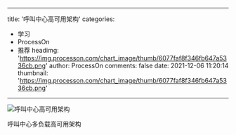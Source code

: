 
---
title: '呼叫中心高可用架构'
categories: 
 - 学习
 - ProcessOn
 - 推荐
headimg: 'https://img.processon.com/chart_image/thumb/6077faf8f346fb647a5336cb.png'
author: ProcessOn
comments: false
date: 2021-12-06 11:20:14
thumbnail: 'https://img.processon.com/chart_image/thumb/6077faf8f346fb647a5336cb.png'
---

<div>   
<img class="thumb" alt="呼叫中心高可用架构" src="https://img.processon.com/chart_image/thumb/6077faf8f346fb647a5336cb.png" referrerpolicy="no-referrer">
<p>呼叫中心多负载高可用架构</p>  
</div>
            